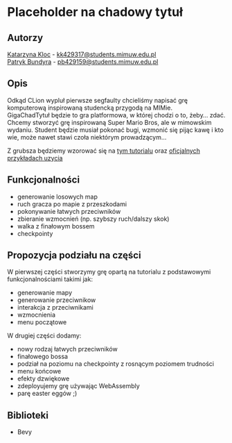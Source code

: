 # Placeholder na chadowy tytuł

## Autorzy
[Katarzyna Kloc](https://github.com/KatKlo) - kk429317@students.mimuw.edu.pl\
[Patryk Bundyra](https://github.com/PBundyra) - pb429159@students.mimuw.edu.pl

## Opis
Odkąd CLion wypluł pierwsze segfaulty chcieliśmy napisać grę komputerową inspirowaną studencką przygodą na MIMie.\
GigaChadTytuł będzie to gra platformowa, w której chodzi o to, żeby… zdać. Chcemy stworzyć grę inspirowaną Super Mario Bros, ale w mimowskim wydaniu. Student będzie musiał pokonać bugi, wzmonić się pijąc kawę i kto wie, może nawet stawi czoła niektórym prowadzącym...

Z grubsza będziemy wzorować się na [tym tutorialu](https://dev.to/sbelzile/rust-platformer-part-1-bevy-and-ecs-2pci) oraz [oficjalnych przykładach uzycia](https://github.com/bevyengine/bevy/tree/latest/examples) 

## Funkcjonalności
- generowanie losowych map
- ruch gracza po mapie z przeszkodami
- pokonywanie łatwych przeciwników
- zbieranie wzmocnień (np. szybszy ruch/dalszy skok)
- walka z finałowym bossem
- checkpointy

## Propozycja podziału na części
W pierwszej części stworzymy grę opartą na tutorialu z podstawowymi funkcjonalnościami takimi jak:
- generowanie mapy
- generowanie przeciwnikow
- interakcja z przeciwnikami
- wzmocnienia
- menu początowe

W drugiej części dodamy:
- nowy rodzaj łatwych przeciwników
- finałowego bossa
- podział na poziomu na checkpointy z rosnącym poziomem trudności
- menu końcowe
- efekty dzwiękowe
- zdeployujemy grę używając WebAssembly
- parę easter eggów ;)

## Biblioteki
- Bevy


